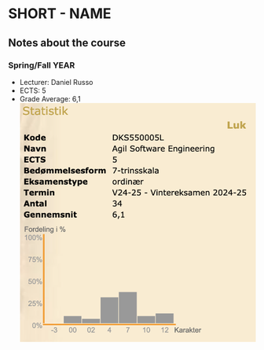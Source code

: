 # SHORT - NAME
## Notes about the course
### Spring/Fall YEAR
- Lecturer: Daniel Russo
- ECTS: 5 
- Grade Average: 6,1
![STADS/F24.png](STADS/F24.png)